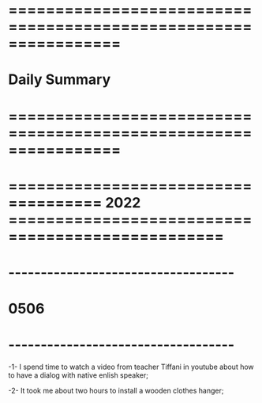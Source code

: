 # ================================================================ #
#                   Daily Summary
# ================================================================ #

# ==================================== 2022 ================================================= #


# ----------------------------------- #
#      0506
# ----------------------------------- #
-1- 
    I spend time to watch a video from teacher Tiffani in youtube about how to have a dialog with native enlish speaker;

-2-
    It took me about two hours to install a wooden clothes hanger;









